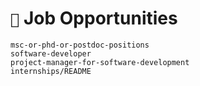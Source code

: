 # `📣` Job Opportunities

```{toctree}
msc-or-phd-or-postdoc-positions
software-developer
project-manager-for-software-development
internships/README
```

